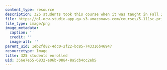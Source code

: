 ```yaml
---
content_type: resource
description: 325 students took this course when it was taught in Fall 2014.
file: https://ol-ocw-studio-app-qa.s3.amazonaws.com/courses/5-111sc-principles-of-chemical-science-fall-2014/356e7e556832e06b08848a5cb4cc2eb5_325.png
file_type: image/png
image_metadata:
  caption: ''
  credit: ''
  image-alt: ''
parent_uid: 1eb2fd82-4dc0-2f22-bc85-743316b46947
resourcetype: Image
title: 325 students enrolled
uid: 356e7e55-6832-e06b-0884-8a5cb4cc2eb5
---
```

